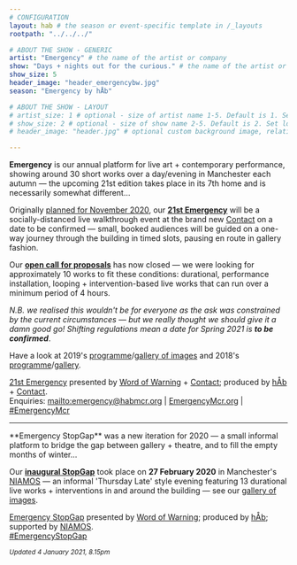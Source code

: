 ```yaml
---
# CONFIGURATION
layout: hab # the season or event-specific template in /_layouts
rootpath: "../../../"

# ABOUT THE SHOW - GENERIC
artist: "Emergency" # the name of the artist or company
show: "Days + nights out for the curious." # the name of the artist or company
show_size: 5
header_image: "header_emergencybw.jpg"   
season: "Emergency by hÅb" 

# ABOUT THE SHOW - LAYOUT
# artist_size: 1 # optional - size of artist name 1-5. Default is 1. Set longer names to lower values
# show_size: 2 # optional - size of show name 2-5. Default is 2. Set longer names to lower values
# header_image: "header.jpg" # optional custom background image, relative to current page

---
```

**Emergency** is our annual platform for live art + contemporary performance, showing around 30 short works over a day/evening in Manchester each autumn — the upcoming 21st edition takes place in its 7th home and is necessarily somewhat different…        
        
Originally [planned for November 2020](/archive/2020-emergency), our **[21st Emergency](/current/2021-emergency)** will be a socially-distanced live walkthrough event at the brand new <a href="http://contactmcr.com" target="_blank">Contact</a> on a date to be confirmed — small, booked audiences will be guided on a one-way journey through the building in timed slots, pausing en route in gallery fashion.        
         
Our <a href="http://emergencymcr.posthaven.com" target="_blank">**open call for proposals**</a> has now closed — we were looking for approximately 10 works to fit these conditions: durational, performance installation, looping + intervention-based live works that can run over a minimum period of 4 hours.      
        
*N.B. we realised this wouldn't be for everyone as the ask was constrained by the current circumstances — but we really thought we should give it a damn good go! Shifting regulations mean a date for Spring 2021 is **to be confirmed***.         
        
Have a look at 2019's [programme](/archive/2019-emergency)/[gallery of images](/galleries/2019-emergency) and 2018's [programme](/archive/2018-emergency)/[gallery](/galleries/2018-emergency).         
      
[21st Emergency](/current/2021-emergency) presented by [Word of Warning](/) + <a href="http://contactmcr.com" target="_blank">Contact</a>; produced by [hÅb](/hab) + <a href="http://contactmcr.com" target="_blank">Contact</a>.         
Enquiries: <mailto:emergency@habmcr.org> | <a href="http://emergencymcr.org" target="_blank">EmergencyMcr.org</a> | <a href="http://twitter.com/hashtag/EmergencyMcr" target="_blank">#EmergencyMcr</a>

<hr>         
**Emergency StopGap** was a new iteration for 2020 — a small informal platform to bridge the gap between gallery + theatre, and to fill the empty months of winter…         
         
Our [**inaugural StopGap**](/archive/2020-emergencystopgap) took place on **27 February 2020** in Manchester's <a href="http://www.niamos.space" target="_blank">NIAMOS</a> — an informal 'Thursday Late' style evening featuring 13 durational live works + interventions in and around the building — see our [gallery of images](/galleries/2020-emergencystopgap).        
       
[Emergency StopGap](/archive/2020-emergencystopgap) presented by [Word of Warning](/); produced by [hÅb](/hab); supported by <a href="http://www.niamos.space" target="_blank">NIAMOS</a>.        
<a href="http://twitter.com/hashtag/EmergencyStopGap" target="_blank">#EmergencyStopGap</a>         
        
<small>*Updated 4 January 2021, 8.15pm*</small>
